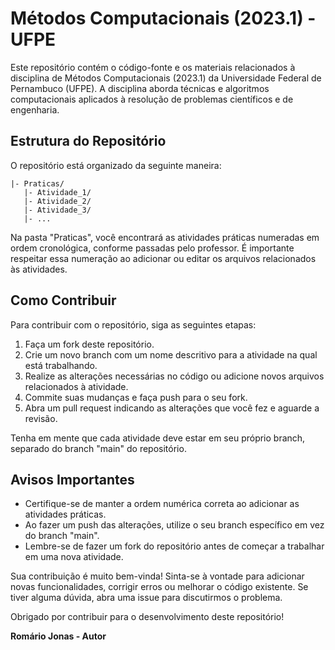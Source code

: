 # Métodos Computacionais (2023.1) - UFPE

Este repositório contém o código-fonte e os materiais relacionados à disciplina de Métodos Computacionais (2023.1) da Universidade Federal de Pernambuco (UFPE). A disciplina aborda técnicas e algoritmos computacionais aplicados à resolução de problemas científicos e de engenharia.

## Estrutura do Repositório

O repositório está organizado da seguinte maneira:

```
|- Praticas/
   |- Atividade_1/
   |- Atividade_2/
   |- Atividade_3/
   |- ...
```

Na pasta "Praticas", você encontrará as atividades práticas numeradas em ordem cronológica, conforme passadas pelo professor. É importante respeitar essa numeração ao adicionar ou editar os arquivos relacionados às atividades.

## Como Contribuir

Para contribuir com o repositório, siga as seguintes etapas:

1. Faça um fork deste repositório.
2. Crie um novo branch com um nome descritivo para a atividade na qual está trabalhando.
3. Realize as alterações necessárias no código ou adicione novos arquivos relacionados à atividade.
4. Commite suas mudanças e faça push para o seu fork.
5. Abra um pull request indicando as alterações que você fez e aguarde a revisão.

Tenha em mente que cada atividade deve estar em seu próprio branch, separado do branch "main" do repositório.

## Avisos Importantes

- Certifique-se de manter a ordem numérica correta ao adicionar as atividades práticas.
- Ao fazer um push das alterações, utilize o seu branch específico em vez do branch "main".
- Lembre-se de fazer um fork do repositório antes de começar a trabalhar em uma nova atividade.

Sua contribuição é muito bem-vinda! Sinta-se à vontade para adicionar novas funcionalidades, corrigir erros ou melhorar o código existente. Se tiver alguma dúvida, abra uma issue para discutirmos o problema.

Obrigado por contribuir para o desenvolvimento deste repositório!

**Romário Jonas - Autor**